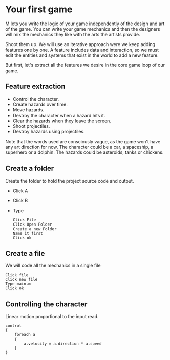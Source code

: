 # Your first game

M lets you write the logic of your game independently of the design and art of
the game.
You can write your game mechanics and then the designers will mix the mechanics
they like with the arts the artists provide.

Shoot them up. We will use an iterative approach were we keep adding features
one by one. A feature includes data and interaction, so we must edit the
entities and systems that exist in the world to add a new feature.

But first, let's extract all the features we desire in the core game loop of our
game.

## Feature extraction

* Control the character.
* Create hazards over time.
* Move hazards.
* Destroy the character when a hazard hits it.
* Clear the hazards when they leave the screen.
* Shoot projectiles.
* Destroy hazards using projectiles.

Note that the words used are consciously vague, as the game won't have any art
direction for now. The character could be a car, a spaceship, a superhero or a
dolphin. The hazards could be asteroids, tanks or chickens.

## Create a folder

Create the folder to hold the project source code and output.

* Click A
* Click B
* Type

    ~~~ {.workspace .first}
    Click File
    Click Open Folder
    Create a new Folder
    Name it first
    Click ok
    ~~~

## Create a file

We will code all the mechanics in a single file

~~~ {.create .first .main.text}
Click file
Click new file
Type main.m
Click ok
~~~

## Controlling the character

Linear motion proportional to the input read.

~~~ {.append .first .main.text}
control
{
    foreach a
    {
        a.velocity = a.direction * a.speed
    }
}
~~~
